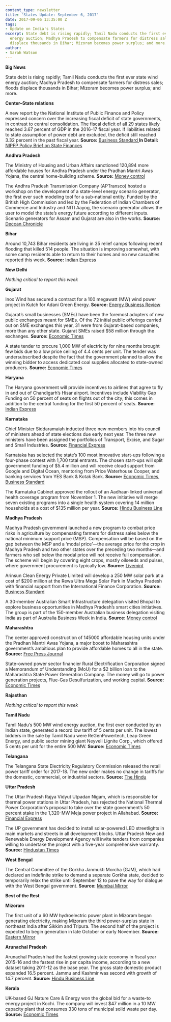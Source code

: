 ```yaml
---
content_type: newsletter
title: 'States Update: September 6, 2017'
date: 2017-09-06 13:35:00 Z
tags:
- Update on India's States
excerpt: State debt is rising rapidly; Tamil Nadu conducts the first ever state wind
  energy auction; Madhya Pradesh to compensate farmers for distress sales; floods
  displace thousands in Bihar; Mizoram becomes power surplus; and more.
author:
- Sarah Watson
---
```


**Big News**

State debt is rising rapidly; Tamil Nadu conducts the first ever state wind energy auction; Madhya Pradesh to compensate farmers for distress sales; floods displace thousands in Bihar; Mizoram becomes power surplus; and more.

**Center–State relations**

A new report by the National Institute of Public Finance and Policy expressed concern over the increasing fiscal deficit of state governments, in contrast to central consolidation. The fiscal deficit of all 29 states likely reached 3.67 percent of GDP in the 2016-17 fiscal year. If liabilities related to state assumption of power debt are excluded, the deficit still reached 3.32 percent in the past fiscal year. **Source:** [Business Standard ](http://www.business-standard.com/article/economy-policy/state-finances-are-showing-signs-of-increasing-fiscal-imbalance-117090400003_1.html)**In Detail:** [NIPFP Policy Brief on State Finances](http://www.nipfp.org.in/media/medialibrary/2017/08/Seminar_papers.pdf)

**Andhra Pradesh**

The Ministry of Housing and Urban Affairs sanctioned 120,894 more affordable houses for Andhra Pradesh under the Pradhan Mantri Awas Yojana, the central home-building scheme. **Source:** [Money control](http://www.moneycontrol.com/news/business/real-estate/andhra-pradesh-gets-largest-share-of-affordable-houses-sanctioned-by-govt-2371541.html)

The Andhra Pradesh Transmission Company (APTransco) hosted a workshop on the development of a state-level energy scenario generator, the first ever such modeling tool for a sub-national entity. Funded by the British High Commission and led by the Federation of Indian Chambers of Commerce and Industry and NITI Aayog, the scenario generator allows the user to model the state’s energy future according to different inputs. Scenario generators for Assam and Gujarat are also in the works. **Source:** [Deccan Chronicle](http://www.deccanchronicle.com/nation/current-affairs/310817/andhra-pradesh-workshop-on-energy-calculator.html)

**Bihar**

Around 10,743 Bihar residents are living in 35 relief camps following recent flooding that killed 514 people. The situation is improving somewhat, with some camp residents able to return to their homes and no new casualties reported this week. **Source:** [Indian Express](http://indianexpress.com/article/india/flood-situation-improves-in-bihar-4825690/)

**New Delhi**

*Nothing critical to report this week*

**Gujarat**

Inox Wind has secured a contract for a 100 megawatt (MW) wind power project in Kutch for Adani Green Energy. **Source:** [Energy Business Review](http://wind.energy-business-review.com/news/inox-wind-wins-contract-for-100mw-project-in-gujarat-india-310817-5914018)

Gujarat’s small businesses (SMEs) have been the foremost adopters of new public exchanges meant for SMEs. Of the 72 initial public offerings carried out on SME exchanges this year, 31 were from Gujarat-based companies, more than any other state. Gujarat SMEs raised $58 million through the exchanges. **Source:** [Economic Times](http://economictimes.indiatimes.com/markets/ipos/fpos/maximum-sme-ipos-in-2017-from-gujarat-raise-rs-373-47-crore/articleshow/60270288.cms)

A state tender to procure 1,000 MW of electricity for nine months brought few bids due to a low price ceiling of 4.4 cents per unit. The tender was undersubscribed despite the fact that the government planned to allow the winning bidder to access dedicated coal supplies allocated
to state-owned producers. **Source:** [Economic Times](http://economictimes.indiatimes.com/industry/energy/power/power-companies-refrain-from-bidding-for-gujarats-low-cost-electricity/articleshow/60266563.cms)

**Haryana**

The Haryana government will provide incentives to airlines that agree to fly in and out of Chandigarh’s Hisar airport. Incentives include Viability Gap Funding on 50 percent of seats on flights out of the city; this comes in addition to the central funding for the first 50 percent
of seats. **Source:** [Indian Express](http://indianexpress.com/article/india/haryana-government-offers-incentives-under-the-udan-scheme-4828292/)

**Karnataka**

Chief Minister Siddaramaiah inducted three new members into his council of ministers ahead of state elections due early next year. The three new ministers have been assigned the portfolios of Transport, Excise, and Sugar and Small Industries. **Source:** [Financial Express](http://www.financialexpress.com/india-news/karnataka-cm-siddaramaiah-expands-ministry-inducts-three/837246/)

Karnataka has selected the state’s 100 most innovative start-ups following a four-phase contest with 1,700 total entrants. The chosen start-ups will split government funding of $5.4 million and will receive cloud support from Google and Digital Ocean, mentoring from Price
Waterhouse Cooper, and banking services from YES Bank & Kotak Bank. **Source:** [Economic
Times](http://economictimes.indiatimes.com/small-biz/startups/karnataka-picks-up-100-most-innovative-startups-to-give-rs-35-cr-in-funding/articleshow/60294651.cms), [Business Standard](http://www.business-standard.com/article/news-ani/digitalocean-signs-mou-with-karnataka-government-to-empower-startups-117090100661_1.html)

The Karnataka Cabinet approved the rollout of an Aadhaar-linked universal health coverage program from November 1. The new initiative will merge seven existing programs into a single health system covering 14 million households at a cost of $135 million per year. **Source:** [Hindu Business Line](http://www.thehindubusinessline.com/news/national/karnataka-to-roll-out-aadhaarlinked-universal-health-coverage-on-nov-1/article9833796.ece)

**Madhya Pradesh**

Madhya Pradesh government launched a new program to combat price risks in agriculture by compensating farmers for distress sales below the national minimum support price (MSP). Compensation will be based on the gap between the MSP and a ‘modal price’—the average price for the crop in Madhya Pradesh and two other states over the preceding two months—and farmers who sell below the modal price will not receive full compensation. The scheme will begin by covering eight crops, mostly oilseeds and pulses, where government  procurement is typically low. **Source:** [Livemint](http://www.livemint.com/Politics/uDdclMv4VKUhGvpSEqtmqL/Madhya-Pradesh-launches-new-farm-scheme-to-hedge-price-risks.html)

Arinsun Clean Energy Private Limited will develop a 250 MW solar park at a cost of $200 million at the Rewa Ultra Mega Solar Park in Madhya Pradesh with financial support from the International Finance Corporation. **Source:** [Business Standard](http://www.business-standard.com/article/companies/arinsun-clean-energy-to-develop-250-mw-solar-park-in-mp-for-200-mn-117082900164_1.html)

A 30-member Australian Smart Infrastructure delegation visited Bhopal to explore business opportunities in Madhya Pradesh’s smart cities initiatives. The group is part of the 150-member Australian business delegation visiting India as part of Australia Business Week in India. **Source:** [Money control](http://www.moneycontrol.com/news/business/australian-team-in-madhya-pradesh-to-explore-opportunities-in-smart-city-project-2374573.html)

**Maharashtra**

The center approved construction of 145000 affordable housing units under the Pradhan Mantri Awas Yojana, a major boost to Maharashtra government’s ambitious plan to provide affordable homes to all in the state. **Source:** [Free Press Journal](http://www.freepressjournal.in/mumbai/mumbai-modi-govt-approves-1-45-lakh-affordable-homes-in-maharashtra/1129387)

State-owned power sector financier Rural Electrification Corporation signed a Memorandum of Understanding (MoU) for a $2 billion loan to the Maharashtra State Power Generation Company. The money will go to power generation projects, Flue-Gas Desulfurization, and working capital. **Source:** [Economic Times](http://energy.economictimes.indiatimes.com/news/power/rec-inks-13000-crore-pact-with-maharashtra-power-generation-firm/60258394)

**Rajasthan**

*Nothing critical to report this week*

**Tamil Nadu**

Tamil Nadu’s 500 MW wind energy auction, the first ever conducted by an Indian state, generated a record low tariff of 5 cents per unit. The lowest bidders in the sale by Tamil Nadu were ReGenPowertech, Leap Green Energy, and public sector mining giant Neyveli Lignite Corp., which offered 5 cents per unit for the entire 500 MW. **Source:** [Economic Times](http://economictimes.indiatimes.com/industry/energy/power/regen-bids-a-record-low-tariff-of-rs-3-42/unit-at-tamil-nadu-wind-energy-auction/articleshow/60299445.cms)

**Telangana**

The Telangana State Electricity Regulatory Commission released the retail power tariff order for 2017-18. The new order makes no change in tariffs for the domestic, commercial, or industrial sectors. **Source:** [The Hindu](http://www.thehindu.com/todays-paper/tp-national/tp-telangana/retail-power-supply-tariff-from-sept-1/article19585127.ece)

**Uttar Pradesh**

The Uttar Pradesh Rajya Vidyut Utpadan Nigam, which is responsible for thermal power stations in Uttar Pradesh, has rejected the National Thermal Power Corporation’s proposal to take over the state government’s 50 percent stake in the 1,320-MW Meja power project in Allahabad. **Source:** [Financial Express](http://www.financialexpress.com/india-news/uprvun-turns-down-ntpc-proposal-for-meja-power-project-stake/835794/)

The UP government has decided to install solar-powered LED streetlights in main markets and streets in all development blocks. Uttar Pradesh New and Renewable Energy Development Agency will invite tenders from companies willing to undertake the project with a five-year
comprehensive warranty. **Source:** [Hindustan Times](http://www.hindustantimes.com/lucknow/solar-power-to-light-up-streets-markets-in-rural-uttar-pradesh/story-UWxK9ORjqCiQaTiIWNOBdK.html)

**West Bengal**

The Central Committee of the Gorkha Janmukti Morcha (GJM), which had declared an indefinite strike to demand a separate Gorkha state, decided to temporarily relax the strike until September 12 to pave the way for dialogue with the West Bengal government. **Source:** [Mumbai Mirror](https://mumbaimirror.indiatimes.com/news/india/west-bengal-gjm-decides-to-temporarily-relax-indefinite-strike-for-gorkhaland/articleshow/60311025.cms)

**Best of the Rest**

**Mizoram**

The first unit of a 60 MW hydroelectric power plant in Mizoram began generating electricity, making Mizoram the third power-surplus state in northeast India after Sikkim and Tripura. The second half of the project is expected to begin generation in late October or early November.
**Source:** [Eastern Mirror
](http://www.easternmirrornagaland.com/mizoram-now-a-power-surplus-state-3rd-in-northeast/)

**Arunachal Pradesh**

Arunachal Pradesh had the fastest growing state economy in fiscal year 2015-16 and the fastest rise in per capita income, according to a new dataset taking 2011-12 as the base year. The gross state domestic product expanded 16.5 percent. Jammu and Kashmir was second with growth of 14.7 percent. **Source:** [Hindu Business Line](http://www.thehindubusinessline.com/economy/arunachal-pradesh-jk-are-fastest-growing-economies/article9837090.ece)

**Kerala**

UK-based GJ Nature Care & Energy won the global bid for a waste-to energy project in Kochi. The company will invest $47 million in a 10 MW capacity plant that consumes 330 tons of municipal solid waste per day. **Source:** [Economic Times](http://economictimes.indiatimes.com/small-biz/entrepreneurship/uk-entrepreneur-to-invest-rs-1500-crore-in-waste-to-energy-plants-in-south-india/articleshow/60293544.cms)
